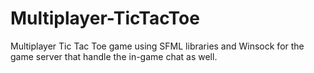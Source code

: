 # Multiplayer-TicTacToe
Multiplayer Tic Tac Toe game using SFML libraries and Winsock for the game server that handle the in-game chat as well.
